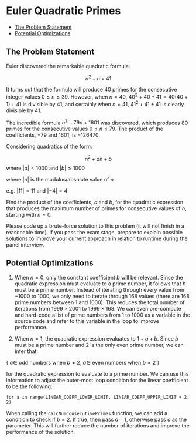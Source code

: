 # Euler Quadratic Primes

- [The Problem Statement](#the-problem-statement)
- [Potential Optimizations](#potential-optimizations)

## The Problem Statement

Euler discovered the remarkable quadratic formula:

$$n^2 + n + 41$$

It turns out that the formula will produce $40$ primes for the consecutive integer values $0 \leq n \leq 39$. However, when $n = 40$, $40^2 + 40 + 41 = 40(40 + 1) + 41$ is divisible by $41$, and certainly when $n = 41$, $41^2 + 41 + 41$ is clearly divisible by $41$.

The incredible formula $n^2 -79n + 1601$ was discovered, which produces $80$ primes for the consecutive values $0 \leq n \leq 79$. The product of the coefficients, $-79$ and $1601$, is $-126470$.

Considering quadratics of the form:

$$n^2 + an + b$$ where $|a| < 1000$ and $|b| \leq 1000$

where $|n|$ is the modulus/absolute value of $n$

e.g. $|11| = 11$ and $|- 4| = 4$

Find the product of the coefficients, $a$ and $b$, for the quadratic expression that produces the maximum number of primes for consecutive values of $n$, starting with $n = 0$.

Please code up a brute-force solution to this problem (it will not finish in a reasonable time). If you pass the exam stage, prepare to explain possible solutions to improve your current approach in relation to runtime during the panel interview.

## Potential Optimizations

1. When $n = 0$, only the constant coefficient $b$ will be relevant. Since the quadratic expression must evaluate to a prime number, it follows that $b$ must be a prime number. Instead of iterating through every value from $-1000$ to $1000$, we only need to iterate through $168$ values (there are $168$ prime numbers between $1$ and $1000$). This reduces the total number of iterations from $1999 \times 2001$ to $1999 \times 168$. We can even pre-compute and hard-code a list of prime numbers from $1$ to $1000$ as a variable in the source code and refer to this variable in the loop to improve performance.

2. When $n = 1$, the quadratic expression evaluates to $1 + a + b$. Since $b$ must be a prime number and $2$ is the only even prime number, we can infer that:
 
 { $a \in$ odd numbers when $b \ne 2$, $a \in$ even numbers when $b = 2$ }
 
for the quadratic expression to evaluate to a prime number. We can use this information to adjust the outer-most loop condition for the linear coefficient to be the following:

`for a in range(LINEAR_COEFF_LOWER_LIMIT, LINEAR_COEFF_UPPER_LIMIT + 2, 2)`

When calling the `calcNumConsecutivePrimes` function, we can add a condition to check if $b = 2$. If true, then pass $a - 1$, otherwise pass $a$ as the parameter. This will further reduce the number of iterations and improve the performance of the solution.